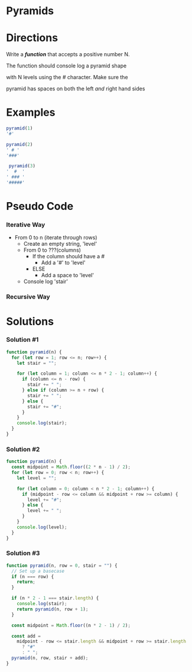 # Pyramids

# Directions

Write a ***function*** that accepts a positive number N.

The function should console log a pyramid shape

with N levels using the # character.  Make sure the

pyramid has spaces on both the left *and* right hand sides

# Examples

```jsx
pyramid(1)
'#'
```

```jsx
pyramid(2)
' # '
'###'
```

```jsx
 pyramid(3)
'  #  '
' ### '
'#####'
```

# Pseudo Code

### Iterative Way

- From 0 to n (iterate through rows)
    - Create an empty string, 'level'
    - From 0 to ???(columns)
        - If the column should have a #
            - Add a '#' to 'level'
        - ELSE
            - Add a space to 'level'
    - Console log 'stair'

### Recursive Way

# Solutions

### Solution #1

```jsx
function pyramid(n) {
  for (let row = 1; row <= n; row++) {
    let stair = "";

    for (let column = 1; column <= n * 2 - 1; column++) {
      if (column <= n - row) {
        stair += " ";
      } else if (column >= n + row) {
        stair += " ";
      } else {
        stair += "#";
      }
    }
    console.log(stair);
  }
}
```

### Solution #2

```jsx
function pyramid(n) {
  const midpoint = Math.floor((2 * n - 1) / 2);
  for (let row = 0; row < n; row++) {
    let level = "";

    for (let column = 0; column < n * 2 - 1; column++) {
      if (midpoint - row <= column && midpoint + row >= column) {
        level += "#";
      } else {
        level += " ";
      }
    }
    console.log(level);
  }
}
```

### Solution #3

```jsx
function pyramid(n, row = 0, stair = "") {
  // Set up a basecase
  if (n === row) {
    return;
  }

  if (n * 2 - 1 === stair.length) {
    console.log(stair);
    return pyramid(n, row + 1);
  }

  const midpoint = Math.floor((n * 2 - 1) / 2);

  const add =
    midpoint - row <= stair.length && midpoint + row >= stair.length
      ? "#"
      : " ";
  pyramid(n, row, stair + add);
}
```